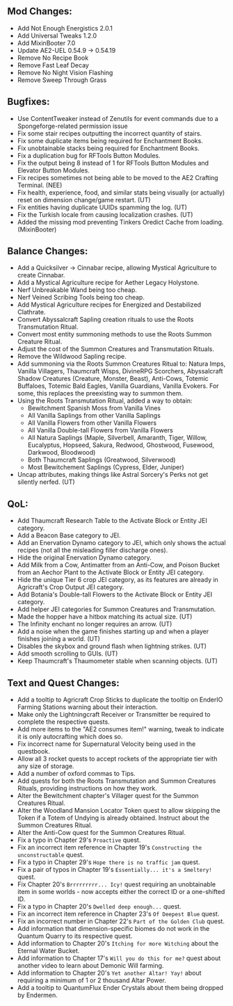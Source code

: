 
## Mod Changes:

- Add Not Enough Energistics 2.0.1
- Add Universal Tweaks 1.2.0
- Add MixinBooter 7.0
- Update AE2-UEL 0.54.9 -> 0.54.19
- Remove No Recipe Book
- Remove Fast Leaf Decay
- Remove No Night Vision Flashing
- Remove Sweep Through Grass

## Bugfixes:

- Use ContentTweaker instead of Zenutils for event commands due to a Spongeforge-related permission issue
- Fix some stair recipes outputting the incorrect quantity of stairs.
- Fix some duplicate items being required for Enchantment Books.
- Fix unobtainable stacks being required for Enchantment Books.
- Fix a duplication bug for RFTools Button Modules.
- Fix the output being 8 instead of 1 for RFTools Button Modules and Elevator Button Modules.
- Fix recipes sometimes not being able to be moved to the AE2 Crafting Terminal. (NEE)
- Fix health, experience, food, and similar stats being visually (or actually) reset on dimension change/game restart. (UT)
- Fix entities having duplicate UUIDs spamming the log. (UT)
- Fix the Turkish locale from causing localization crashes. (UT)
- Added the missing mod preventing Tinkers Oredict Cache from loading. (MixinBooter)

## Balance Changes:

- Add a Quicksilver -> Cinnabar recipe, allowing Mystical Agriculture to create Cinnabar.
- Add a Mystical Agriculture recipe for Aether Legacy Holystone.
- Nerf Unbreakable Wand being too cheap.
- Nerf Veined Scribing Tools being too cheap.
- Add Mystical Agriculture recipes for Energized and Destabilized Clathrate.
- Convert Abyssalcraft Sapling creation rituals to use the Roots Transmutation Ritual.
- Convert most entity summoning methods to use the Roots Summon Creature Ritual.
- Adjust the cost of the Summon Creatures and Transmutation Rituals.
- Remove the Wildwood Sapling recipe.
- Add summoning via the Roots Summon Creatures Ritual to: Natura Imps, Vanilla Villagers, Thaumcraft Wisps, DivineRPG Scorchers, Abyssalcraft Shadow Creatures (Creature, Monster, Beast), Anti-Cows, Totemic Buffaloes, Totemic Bald Eagles, Vanilla Guardians, Vanilla Evokers. For some, this replaces the preexisting way to summon them.
- Using the Roots Transmutation Ritual, added a way to obtain:
	- Bewitchment Spanish Moss from Vanilla Vines
	- All Vanilla Saplings from other Vanilla Saplings
	- All Vanilla Flowers from other Vanilla Flowers
	- All Vanilla Double-tall Flowers from Vanilla Flowers
	- All Natura Saplings (Maple, Silverbell, Amaranth, Tiger, Willow, Eucalyptus, Hopseed, Sakura, Redwood, Ghostwood, Fusewood, Darkwood, Bloodwood)
	- Both Thaumcraft Saplings (Greatwood, Silverwood)
	- Most Bewitchement Saplings (Cypress, Elder, Juniper)
- Uncap attributes, making things like Astral Sorcery's Perks not get silently nerfed. (UT)

## QoL:

- Add Thaumcraft Research Table to the Activate Block or Entity JEI category.
- Add a Beacon Base category to JEI.
- Add an Enervation Dynamo category to JEI, which only shows the actual recipes (not all the misleading filler discharge ones).
- Hide the original Enervation Dynamo category.
- Add Milk from a Cow, Antimatter from an Anti-Cow, and Poison Bucket from an Aechor Plant to the Activate Block or Entity JEI category.
- Hide the unique Tier 6 crop JEI category, as its features are already in Agricraft's Crop Output JEI category.
- Add Botania's Double-tall Flowers to the Activate Block or Entity JEI category.
- Add helper JEI categories for Summon Creatures and Transmutation.
- Made the hopper have a hitbox matching its actual size. (UT)
- The Infinity enchant no longer requires an arrow. (UT)
- Add a noise when the game finishes starting up and when a player finishes joining a world. (UT)
- Disables the skybox and ground flash when lightning strikes. (UT)
- Add smooth scrolling to GUIs. (UT)
- Keep Thaumcraft's Thaumometer stable when scanning objects. (UT)

## Text and Quest Changes:

- Add a tooltip to Agricraft Crop Sticks to duplicate the tooltip on EnderIO Farming Stations warning about their interaction.
- Make only the Lightningcraft Receiver or Transmitter be required to complete the respective quests.
- Add more items to the "AE2 consumes item!" warning, tweak to indicate it is only autocrafting which does so.
- Fix incorrect name for Supernatural Velocity being used in the questbook.
- Allow all 3 rocket quests to accept rockets of the appropriate tier with any size of storage.
- Add a number of oxford commas to Tips.
- Add quests for both the Roots Transmutation and Summon Creatures Rituals, providing instructions on how they work.
- Alter the Bewitchment chapter's Villager quest for the Summon Creatures Ritual.
- Alter the Woodland Mansion Locator Token quest to allow skipping the Token if a Totem of Undying is already obtained. Instruct about the Summon Creatures Ritual.
- Alter the Anti-Cow quest for the Summon Creatures Ritual.
- Fix a typo in Chapter 29's `Proactive` quest.
- Fix an incorrect item reference in Chapter 19's `Constructing the unconstructable` quest.
- Fix a typo in Chapter 29's `Hope there is no traffic jam` quest.
- Fix a pair of typos in Chapter 19's `Essentially... it's a Smeltery!` quest.
- Fix Chapter 20's `Brrrrrrrrr... Icy!` quest requiring an unobtainable item in some worlds - now accepts either the correct ID or a one-shifted ID.
- Fix a typo in Chapter 20's `Dwelled deep enough...` quest.
- Fix an incorrect item reference in Chapter 23's `Of Deepest Blue` quest.
- Fix an incorrect number in Chapter 22's `Part of the Golden Club` quest.
- Add information that dimension-specific biomes do not work in the Quantum Quarry to its respective quest.
- Add information to Chapter 20's `Itching for more Witching` about the Eternal Water Bucket.
- Add information to Chapter 17's `Will you do this for me?` quest about another video to learn about Demonic Will farming.
- Add information to Chapter 20's `Yet another Altar! Yay!` about requiring a minimum of 1 or 2 thousand Altar Power.
- Add a tooltip to QuantumFlux Ender Crystals about them being dropped by Endermen.
